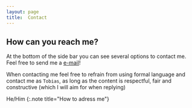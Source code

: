 ```yaml
---
layout: page
title:  Contact
---
```


## How can you reach me?

At the bottom of the side bar you can see several options to contact me. Feel free to send me a [e-mail](tobias.c.haase@gmail.com)! 

When contacting me feel free to refrain from using formal language and contact me as `Tobias`, as long as the content is respectful, fair and constructive (which I will aim for when replying)

He/Him 
{:.note title="How to adress me"}
